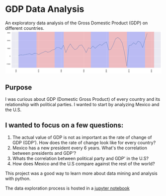 # GDP Data Analysis
An exploratory data analysis of the Gross Domestic Product (GDP) on different countries.
![Screenshot](/gdp_usa.jpeg)

## Purpose
I was curious about GDP (Domestic Gross Product) of every country and its relationship with political parties. I wanted to start by analyzing Mexico and the U.S.

## I wanted to focus on a few questions:

1. The actual value of GDP is not as important as the rate of change of GDP (GDP'). How does the rate of change look like for every country?
2. Mexico has a new president every 6 years. What's the correlation between presidents and GDP'?
3. Whats the correlation between political party and GDP' in the U.S?
4. How does Mexico and the U.S compare against the rest of the world?

This project was a good way to learn more about data mining and analysis with python. 

The data exploration process is hosted in a [jupyter notebook](/gdp_clean.ipynb)
